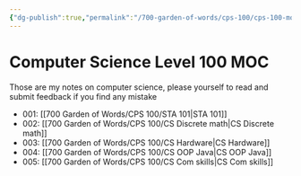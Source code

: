 ```yaml
---
{"dg-publish":true,"permalink":"/700-garden-of-words/cps-100/cps-100-moc/","dgHomeLink":true,"dgPassFrontmatter":false}
---
```



# Computer Science Level 100 MOC

Those are my notes on computer science, please yourself to read and submit feedback if you find any mistake


- 001:    [[700 Garden of Words/CPS 100/STA 101|STA 101]]              
- 002:    [[700 Garden of Words/CPS 100/CS Discrete math|CS Discrete math]]     
- 003:    [[700 Garden of Words/CPS 100/CS Hardware|CS Hardware]]          
- 004:    [[700 Garden of Words/CPS 100/CS OOP Java|CS OOP Java]] 
- 005:    [[700 Garden of Words/CPS 100/CS Com skills|CS Com skills]]                         
